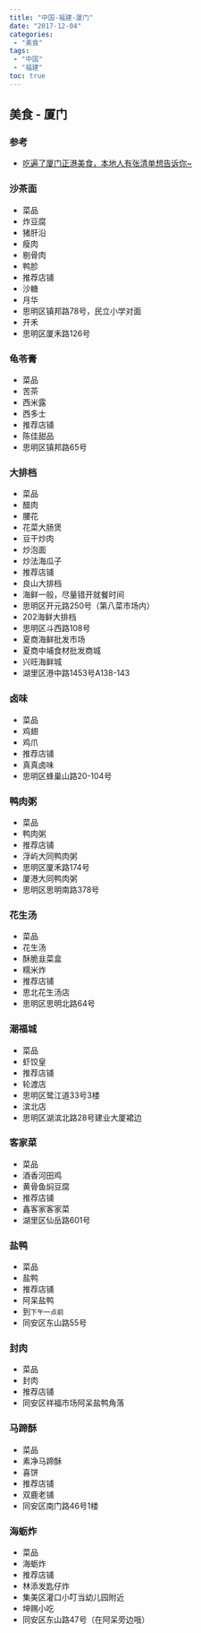 ```yaml
---
title: "中国-福建-厦门"
date: "2017-12-04"
categories:
 - "美食"
tags:
 - "中国"
 - "福建"
toc: true
---
```



## 美食 - 厦门

### 参考
- [吃遍了厦门正港美食，本地人有张清单想告诉你~](https://zhuanlan.zhihu.com/p/28224529)

### 沙茶面
- 菜品
- 炸豆腐
- 猪肝沿
- 瘦肉
- 剔骨肉
- 鸭胗
- 推荐店铺
- 沙糖
- 月华
- 思明区镇邦路78号，民立小学对面
- 开禾
- 思明区厦禾路126号

### 龟苓膏
- 菜品
- 苦茶
- 西米露
- 西多士
- 推荐店铺
- 陈佳甜品
- 思明区镇邦路65号

### 大排档
- 菜品
- 醋肉
- 腰花
- 花菜大肠煲
- 豆干炒肉
- 炒泡面
- 炒法海瓜子
- 推荐店铺
- 良山大排档
- 海鲜一般，尽量错开就餐时间
- 思明区开元路250号（第八菜市场内）
- 202海鲜大排档
- 思明区斗西路108号
- 夏商海鲜批发市场
- 夏商中埔食材批发商城
- 兴旺海鲜城
- 湖里区港中路1453号A138-143

### 卤味
- 菜品
- 鸡翅
- 鸡爪
- 推荐店铺
- 真真卤味
- 思明区蜂巢山路20-104号

### 鸭肉粥
- 菜品
- 鸭肉粥
- 推荐店铺
- 浮屿大同鸭肉粥
- 思明区厦禾路174号
- 厦港大同鸭肉粥
- 思明区思明南路378号

### 花生汤
- 菜品
- 花生汤
- 酥脆韭菜盒
- 糯米炸
- 推荐店铺
- 思北花生汤店
- 思明区思明北路64号

### 潮福城
- 菜品
- 虾饺皇
- 推荐店铺
- 轮渡店
- 思明区鹭江道33号3楼
- 滨北店
- 思明区湖滨北路28号建业大厦裙边

### 客家菜
- 菜品
- 酒香河田鸡
- 黄骨鱼焖豆腐
- 推荐店铺
- 鑫客家客家菜
- 湖里区仙岳路601号

### 盐鸭
- 菜品
- 盐鸭
- 推荐店铺
- 阿呆盐鸭
- 到`下午一点前`
- 同安区东山路55号

### 封肉
- 菜品
- 封肉
- 推荐店铺
- 同安区祥福市场阿呆盐鸭角落

### 马蹄酥
- 菜品
- 素净马蹄酥
- 喜饼
- 推荐店铺
- 双鹿老铺
- 同安区南门路46号1楼

### 海蛎炸
- 菜品
- 海蛎炸
- 推荐店铺
- 林添发匙仔炸
- 集美区灌口小叮当幼儿园附近
- 坤赐小吃
- 同安区东山路47号（在阿呆旁边哦）
